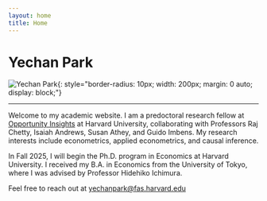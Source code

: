 ```yaml
---
layout: home
title: Home
---
```


# Yechan Park

<!-- Profile Picture -->
![Yechan Park](/assets/img/Yechan_Park_Portrait.jpg){: style="border-radius: 10px; width: 200px; margin: 0 auto; display: block;"}

<!-- Icon Links -->
<p style="text-align: center; margin-top: 10px;">
  <a href="mailto:your.email@example.com" style="margin: 0 10px;">
    <i class="fas fa-envelope fa-2x"></i>
  </a>
  <a href="https://github.com/yourgithubusername" target="_blank" style="margin: 0 10px;">
    <i class="fab fa-github fa-2x"></i>
  </a>
  <a href="cv.md" style="margin: 0 10px;">
    <i class="fas fa-graduation-cap fa-2x"></i>
  </a>
</p>

---

Welcome to my academic website. I am a predoctoral research fellow at [Opportunity Insights](https://opportunityinsights.org/) at Harvard University, collaborating with Professors Raj Chetty, Isaiah Andrews, Susan Athey, and Guido Imbens. My research interests include econometrics, applied econometrics, and causal inference.

In Fall 2025, I will begin the Ph.D. program in Economics at Harvard University. I received my B.A. in Economics from the University of Tokyo, where I was advised by Professor Hidehiko Ichimura.

Feel free to reach out at yechanpark@fas.harvard.edu 
